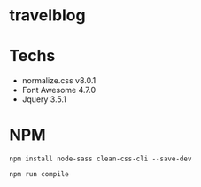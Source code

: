 # travelblog

# Techs
- normalize.css v8.0.1
- Font Awesome 4.7.0
- Jquery 3.5.1

# NPM
```npm install node-sass clean-css-cli --save-dev```

```npm run compile```

